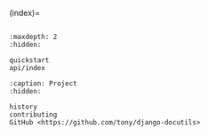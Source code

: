 (index)=

```{include} ../README.md

```

```{toctree}
:maxdepth: 2
:hidden:

quickstart
api/index
```

```{toctree}
:caption: Project
:hidden:

history
contributing
GitHub <https://github.com/tony/django-docutils>
```
